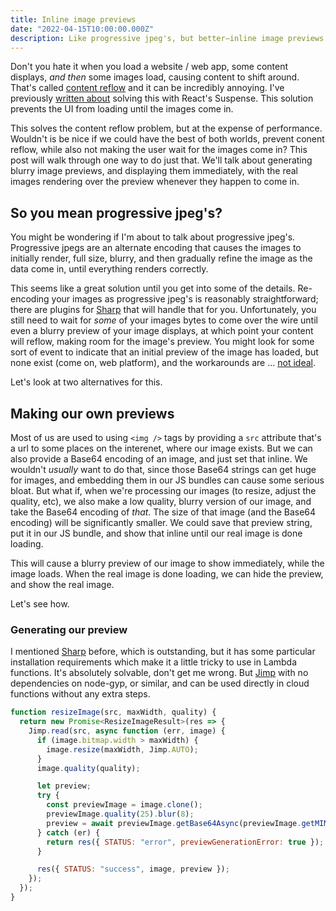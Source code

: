 ```yaml
---
title: Inline image previews
date: "2022-04-15T10:00:00.000Z"
description: Like progressive jpeg's, but better—inline image previews 
---
```


Don't you hate it when you load a website / web app, some content displays, *and then* some images load, causing content to shift around. That's called [content reflow](https://developers.google.com/speed/docs/insights/browser-reflow) and it can be incredibly annoying. I've previously [written about](https://css-tricks.com/pre-caching-image-with-react-suspense/) solving this with React's Suspense. This solution prevents the UI from loading until the images come in. 

This solves the content reflow problem, but at the expense of performance. Wouldn't is be nice if we could have the best of both worlds, prevent conent reflow, while also not making the user wait for the images come in? This post will walk through one way to do just that. We'll talk about generating blurry image previews, and displaying them immediately, with the real images rendering over the preview whenever they happen to come in.

## So you mean progressive jpeg's?

You might be wondering if I'm about to talk about progressive jpeg's. Progressive jpegs are an alternate encoding that causes the images to initially render, full size, blurry, and then gradually refine the image as the data come in, until everything renders correctly. 

This seems like a great solution until you get into some of the details. Re-encoding your images as progressive jpeg's is reasonably straightforward; there are plugins for [Sharp](https://sharp.pixelplumbing.com/) that will handle that for you. Unfortunately, you still need to wait for *some* of your images bytes to come over the wire until even a blurry preview of your image displays, at which point your content will reflow, making room for the image's preview. You might look for some sort of event to indicate that an initial preview of the image has loaded, but none exist (come on, web platform), and the workarounds are ... [not ideal](https://stackoverflow.com/a/48372320/352552).

Let's look at two alternatives for this.

## Making our own previews

Most of us are used to using `<img />` tags by providing a `src` attribute that's a url to some places on the interenet, where our image exists. But we can also provide a Base64 encoding of an image, and just set that inline. We wouldn't *usually* want to do that, since those Base64 strings can get huge for images, and embedding them in our JS bundles can cause some serious bloat. But what if, when we're processing our images (to resize, adjust the quality, etc), we also make a low quality, blurry version of our image, and take the Base64 encoding of *that*. The size of that image (and the Base64 encoding) will be significantly smaller. We could save that preview string, put it in our JS bundle, and show that inline until our real image is done loading. 

This will cause a blurry preview of our image to show immediately, while the image loads. When the real image is done loading, we can hide the preview, and show the real image.

Let's see how.

### Generating our preview

I mentioned [Sharp](https://sharp.pixelplumbing.com/) before, which is outstanding, but it has some particular installation requirements which make it a little tricky to use in Lambda functions. It's absolutely solvable, don't get me wrong. But [Jimp](https://www.npmjs.com/package/jimp) with no dependencies on node-gyp, or similar, and can be used directly in cloud functions without any extra steps.

```js
function resizeImage(src, maxWidth, quality) {
  return new Promise<ResizeImageResult>(res => {
    Jimp.read(src, async function (err, image) {
      if (image.bitmap.width > maxWidth) {
        image.resize(maxWidth, Jimp.AUTO);
      }
      image.quality(quality);

      let preview;
      try {
        const previewImage = image.clone();
        previewImage.quality(25).blur(8);
        preview = await previewImage.getBase64Async(previewImage.getMIME());
      } catch (er) {
        return res({ STATUS: "error", previewGenerationError: true });
      }

      res({ STATUS: "success", image, preview });
    });
  });
}
```